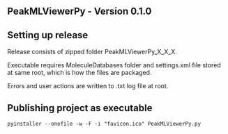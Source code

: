 ## PeakMLViewerPy - Version 0.1.0

## Setting up release

Release consists of zipped folder PeakMLViewerPy_X_X_X.

Executable requires MoleculeDatabases folder and settings.xml file stored at same root, which is how the files are packaged.

Errors and user actions are written to .txt log file at root.

## Publishing project as executable

```
pyinstaller --onefile -w -F -i "favicon.ico" PeakMLViewerPy.py
```
